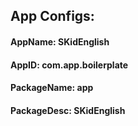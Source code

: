  

## App Configs:
#### AppName: SKidEnglish
#### AppID: com.app.boilerplate
#### PackageName: app
#### PackageDesc: SKidEnglish